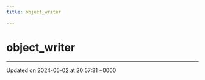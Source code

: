 ```yaml
---
title: object_writer

---
```


# object_writer





-------------------------------

Updated on 2024-05-02 at 20:57:31 +0000